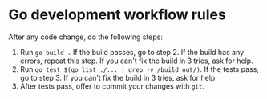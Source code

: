 # Go development workflow rules

After any code change, do the following steps:

1. Run `go build .` If the build passes, go to step 2. If the build has any errors, repeat this step. If you can't fix the build in 3 tries, ask for help.
2. Run `go test $(go list ./... | grep -v /build_out/)`. If the tests pass, go to step 3.  If you can't fix the build in 3 tries, ask for help.
3. After tests pass, offer to commit your changes with `git`.
